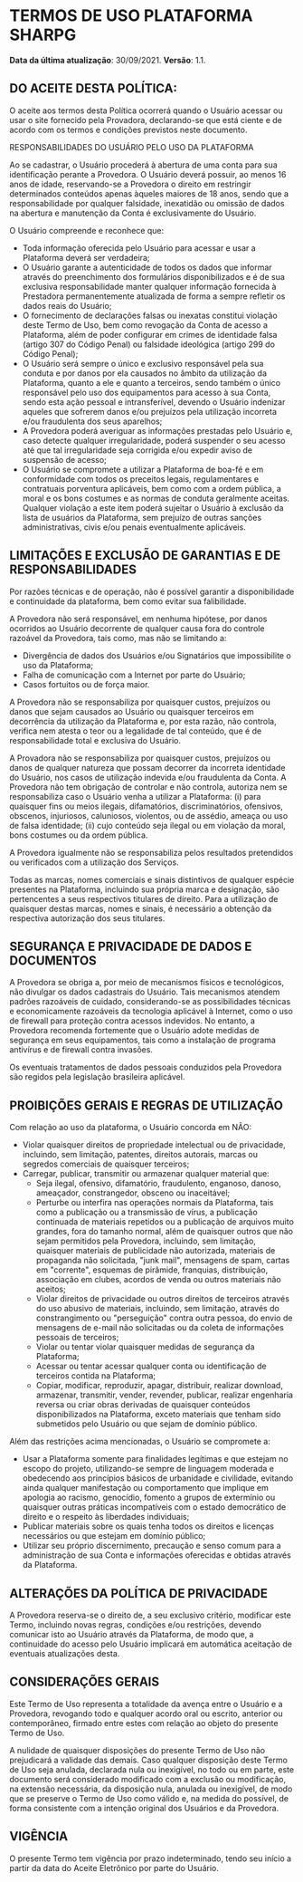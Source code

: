 # TERMOS DE USO PLATAFORMA SHARPG

**Data da última atualização**: 30/09/2021.
**Versão**: 1.1.

## DO ACEITE DESTA POLÍTICA:

O aceite aos termos desta Política ocorrerá quando o Usuário acessar ou usar o site fornecido pela Provadora, declarando-se que está ciente e de acordo com os termos e condições previstos neste documento. 

RESPONSABILIDADES DO USUÁRIO PELO USO DA PLATAFORMA

Ao se cadastrar, o Usuário procederá à abertura de uma conta para sua identificação perante a Provedora. O Usuário deverá possuir, ao menos 16 anos de idade, reservando-se a Provedora o direito em restringir determinados conteúdos apenas àqueles maiores de 18 anos, sendo que a responsabilidade por qualquer falsidade, inexatidão ou omissão de dados na abertura e manutenção da Conta é exclusivamente do Usuário.

O Usuário compreende e reconhece que:

- Toda informação oferecida pelo Usuário para acessar e usar a Plataforma deverá ser verdadeira;
- O Usuário garante a autenticidade de todos os dados que informar através do preenchimento dos formulários disponibilizados e é de sua exclusiva responsabilidade manter qualquer informação fornecida à Prestadora permanentemente atualizada de forma a sempre refletir os dados reais do Usuário;
- O fornecimento de declarações falsas ou inexatas constitui violação deste Termo de Uso, bem como revogação da Conta de acesso a Plataforma, além de poder configurar em crimes de identidade falsa (artigo 307 do Código Penal) ou falsidade ideológica (artigo 299 do Código Penal);
- O Usuário será sempre o único e exclusivo responsável pela sua conduta e por danos por ela causados no âmbito da utilização da Plataforma, quanto a ele e quanto a terceiros, sendo também o único responsável pelo uso dos equipamentos para acesso à sua Conta, sendo esta ação pessoal e intransferível, devendo o Usuário indenizar aqueles que sofrerem danos e/ou prejuízos pela utilização incorreta e/ou fraudulenta dos seus aparelhos;
- A Provedora poderá averiguar as informações prestadas pelo Usuário e, caso detecte qualquer irregularidade, poderá suspender o seu acesso até que tal irregularidade seja corrigida e/ou expedir aviso de suspensão de acesso;
- O Usuário se compromete a utilizar a Plataforma de boa-fé e em conformidade com todos os preceitos legais, regulamentares e contratuais porventura aplicáveis, bem como com a ordem pública, a moral e os bons costumes e as normas de conduta geralmente aceitas. Qualquer violação a este item poderá sujeitar o Usuário à exclusão da lista de usuários da Plataforma, sem prejuízo de outras sanções administrativas, civis e/ou penais eventualmente aplicáveis.


## LIMITAÇÕES E EXCLUSÃO DE GARANTIAS E DE RESPONSABILIDADES

Por razões técnicas e de operação, não é possível garantir a disponibilidade e continuidade da plataforma, bem como evitar sua falibilidade.

A Provedora não será responsável, em nenhuma hipótese, por danos ocorridos ao Usuário decorrente de qualquer causa fora do controle razoável da Provedora, tais como, mas não se limitando a:

- Divergência de dados dos Usuários e/ou Signatários que impossibilite o uso da Plataforma;
- Falha de comunicação com a Internet por parte do Usuário;
- Casos fortuitos ou de força maior.

A Provedora não se responsabiliza por quaisquer custos, prejuízos ou danos que sejam causados ao Usuário ou quaisquer terceiros em decorrência da utilização da Plataforma e, por esta razão, não controla, verifica nem atesta o teor ou a legalidade de tal conteúdo, que é de responsabilidade total e exclusiva do Usuário.

A Provadora não se responsabiliza por quaisquer custos, prejuízos ou danos de qualquer natureza que possam decorrer da incorreta identidade do Usuário, nos casos de utilização indevida e/ou fraudulenta da Conta.
A Provedora não tem obrigação de controlar e não controla, autoriza nem se responsabiliza caso o Usuário venha a utilizar a Plataforma: (i) para quaisquer fins ou meios ilegais, difamatórios, discriminatórios, ofensivos, obscenos, injuriosos, caluniosos, violentos, ou de assédio, ameaça ou uso de falsa identidade; (ii) cujo conteúdo seja ilegal ou em violação da moral, bons costumes ou da ordem pública.

A Provedora igualmente não se responsabiliza pelos resultados pretendidos ou verificados com a utilização dos Serviços.

Todas as marcas, nomes comerciais e sinais distintivos de qualquer espécie presentes na Plataforma, incluindo sua própria marca e designação, são pertencentes a seus respectivos titulares de direito. Para a utilização de quaisquer destas marcas, nomes e sinais, é necessário a obtenção da respectiva autorização dos seus titulares.

## SEGURANÇA E PRIVACIDADE DE DADOS E DOCUMENTOS

A Provedora se obriga a, por meio de mecanismos físicos e tecnológicos, não divulgar os dados cadastrais do Usuário. Tais mecanismos atendem padrões razoáveis de cuidado, considerando-se as possibilidades técnicas e economicamente razoáveis da tecnologia aplicável à Internet, como o uso de firewall para proteção contra acessos indevidos. No entanto, a Provedora recomenda fortemente que o Usuário adote medidas de segurança em seus equipamentos, tais como a instalação de programa antivírus e de firewall contra invasões.

Os eventuais tratamentos de dados pessoais conduzidos pela Provedora são regidos pela legislação brasileira aplicável.

## PROIBIÇÕES GERAIS E REGRAS DE UTILIZAÇÃO

Com relação ao uso da plataforma, o Usuário concorda em NÃO:

- Violar quaisquer direitos de propriedade intelectual ou de privacidade, incluindo, sem limitação, patentes, direitos autorais, marcas ou segredos comerciais de quaisquer terceiros;
- Carregar, publicar, transmitir ou armazenar qualquer material que:
    - Seja ilegal, ofensivo, difamatório, fraudulento, enganoso, danoso, ameaçador, constrangedor, obsceno ou inaceitável;
    - Perturbe ou interfira nas operações normais da Plataforma, tais como a publicação ou a transmissão de vírus, a publicação continuada de materiais repetidos ou a publicação de arquivos muito grandes, fora do tamanho normal, além de quaisquer outros que não sejam permitidos pela Provedora, incluindo, sem limitação, quaisquer materiais de publicidade não autorizada, materiais de propaganda não solicitada, "junk mail", mensagens de spam, cartas em "corrente", esquemas de pirâmide, franquias, distribuição, associação em clubes, acordos de venda ou outros materiais não aceitos;
    - Violar direitos de privacidade ou outros direitos de terceiros através do uso abusivo de materiais, incluindo, sem limitação, através do constrangimento ou "perseguição" contra outra pessoa, do envio de mensagens de e-mail não solicitadas ou da coleta de informações pessoais de terceiros;
    - Violar ou tentar violar quaisquer medidas de segurança da Plataforma;
    - Acessar ou tentar acessar qualquer conta ou identificação de terceiros contida na Plataforma;
    - Copiar, modificar, reproduzir, apagar, distribuir, realizar download, armazenar, transmitir, vender, revender, publicar, realizar engenharia reversa ou criar obras derivadas de quaisquer conteúdos disponibilizados na Plataforma, exceto materiais que tenham sido submetidos pelo Usuário ou que sejam de domínio público.
  
Além das restrições acima mencionadas, o Usuário se compromete a:

- Usar a Plataforma somente para finalidades legítimas e que estejam no escopo do projeto, utilizando-se sempre de linguagem moderada e obedecendo aos princípios básicos de urbanidade e civilidade, evitando ainda qualquer manifestação ou comportamento que implique em apologia ao racismo, genocídio, fomento a grupos de extermínio ou quaisquer outras práticas incompatíveis com o estado democrático de direito e o respeito às liberdades individuais;
- Publicar materiais sobre os quais tenha todos os direitos e licenças necessários ou que estejam em domínio público;
- Utilizar seu próprio discernimento, precaução e senso comum para a administração de sua Conta e informações oferecidas e obtidas através da Plataforma.

## ALTERAÇÕES DA POLÍTICA DE PRIVACIDADE

A Provedora reserva-se o direito de, a seu exclusivo critério, modificar este Termo, incluindo novas regras, condições e/ou restrições, devendo comunicar isto ao Usuário através da Plataforma, de modo que, a continuidade do acesso pelo Usuário implicará em automática aceitação de eventuais atualizações desta.

## CONSIDERAÇÕES GERAIS

Este Termo de Uso representa a totalidade da avença entre o Usuário e a Provedora, revogando todo e qualquer acordo oral ou escrito, anterior ou contemporâneo, firmado entre estes com relação ao objeto do presente Termo de Uso.

A nulidade de quaisquer disposições do presente Termo de Uso não prejudicará a validade das demais. Caso qualquer disposição deste Termo de Uso seja anulada, declarada nula ou inexigível, no todo ou em parte, este documento será considerado modificado com a exclusão ou modificação, na extensão necessária, da disposição nula, anulada ou inexigível, de modo que se preserve o Termo de Uso como válido e, na medida do possível, de forma consistente com a intenção original dos Usuários e da Provedora.

## VIGÊNCIA

O presente Termo tem vigência por prazo indeterminado, tendo seu início a partir da data do Aceite Eletrônico por parte do Usuário.
